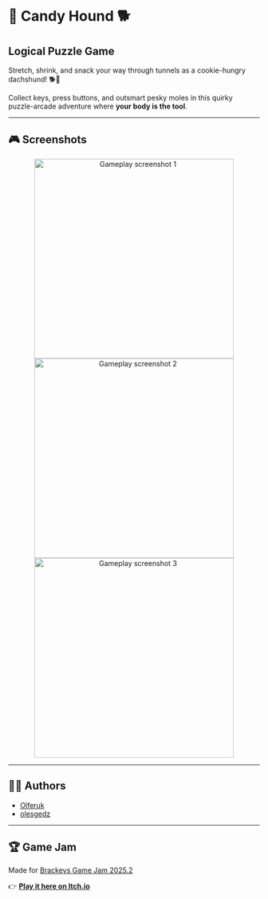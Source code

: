 # 🍬 Candy Hound 🐕  

## Logical Puzzle Game  
Stretch, shrink, and snack your way through tunnels as a cookie-hungry dachshund! 🐕🍪  

Collect keys, press buttons, and outsmart pesky moles in this quirky puzzle-arcade adventure where **your body is the tool**.  

---

## 🎮 Screenshots  
<p align="center">
  <img src="https://github.com/user-attachments/assets/71d3c634-e0ce-4814-82a7-79f1ee868d98?raw=false" alt="Gameplay screenshot 1" width="400"/>
  <img src="https://github.com/user-attachments/assets/93ed2a6c-b6af-49bd-acf3-4acab476ab23?raw=false" alt="Gameplay screenshot 2" width="400"/>
  <img src="https://github.com/user-attachments/assets/c59e4d6d-7fac-4114-a0f1-7b544663b65f?raw=false" alt="Gameplay screenshot 3" width="400"/>
</p>

---

## 👨‍💻 Authors  
- [Olferuk](https://github.com/olferuk)  
- [olesgedz](https://github.com/olesgedz)  

---

## 🏆 Game Jam  
Made for [Brackeys Game Jam 2025.2](https://itch.io/jam/brackeys-14)  

👉 [**Play it here on Itch.io**](https://itch.io/jam/brackeys-14/rate/3851901)
